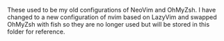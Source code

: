 These used to be my old configurations of NeoVim and OhMyZsh.
I have changed to a new configuration of nvim based on LazyVim and swapped OhMyZsh with fish so they are no longer used
but will be stored in this folder for reference.
